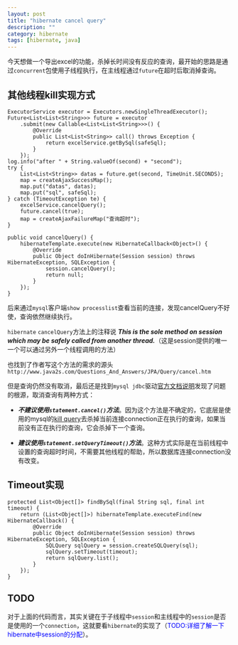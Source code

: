 ```yaml
---
layout: post
title: "hibernate cancel query"
description: ""
category: hibernate
tags: [hibernate, java]
---
```


今天想做一个导出excel的功能，杀掉长时间没有反应的查询，最开始的思路是通过`concurrent`包使用子线程执行，在主线程通过`future`在超时后取消掉查询。

## 其他线程kill实现方式

	ExecutorService executor = Executors.newSingleThreadExecutor();
	Future<List<List<String>>> future = executor
        .submit(new Callable<List<List<String>>>() {
            @Override
            public List<List<String>> call() throws Exception {
                return excelService.getBySql(safeSql);
            }   
        }); 
	log.info("after " + String.valueOf(second) + "second");
	try {
    	List<List<String>> datas = future.get(second, TimeUnit.SECONDS);
	    map = createAjaxSuccessMap();
    	map.put("datas", datas);
    	map.put("sql", safeSql);
	} catch (TimeoutException te) {
    	excelService.cancelQuery();
	    future.cancel(true);
	    map = createAjaxFailureMap("查询超时"); 
	}

	public void cancelQuery() {
    	hibernateTemplate.execute(new HibernateCallback<Object>() {
        	@Override
	        public Object doInHibernate(Session session) throws HibernateException, SQLException {
	            session.cancelQuery();
    	        return null;
        	}   
	    }); 
	}

后来通过`mysql`客户端`show processlist`查看当前的连接，发现cancelQuery不好使，查询依然继续执行。

`hibernate` `cancelQuery`方法上的注释说
***This is the sole method on session which may be safely called from another thread.***（这是session提供的唯一一个可以通过另外一个线程调用的方法）

也找到了作者写这个方法的需求的源头`http://www.java2s.com/Questions_And_Answers/JPA/Query/cancel.htm`

但是查询仍然没有取消，最后还是找到`mysql jdbc`驱动[官方文档说明](http://dev.mysql.com/doc/refman/5.5/en/connector-j-reference-implementation-notes.html)发现了问题的根源，取消查询有两种方式：

- ***不建议使用`statement.cancel()`方法***。因为这个方法是不确定的，它底层是使用的mysql的<a href="http://dev.mysql.com/doc/refman/5.5/en/kill.html">kill query</a>去杀掉当前连接connection正在执行的查询，如果当前没有正在执行的查询，它会杀掉下一个查询。

- ***建议使用`statement.setQueryTimeout()`方法***。这种方式实际是在当前线程中设置的查询超时时间，不需要其他线程的帮助，所以数据库连接connection没有改变。

## Timeout实现


	protected List<Object[]> findBySql(final String sql, final int timeout) {
	    return (List<Object[]>) hibernateTemplate.executeFind(new HibernateCallback() {
	        @Override
	        public Object doInHibernate(Session session) throws HibernateException, SQLException {
    	        SQLQuery sqlQuery = session.createSQLQuery(sql);
    	        sqlQuery.setTimeout(timeout);
            	return sqlQuery.list();
        	}   
    	}); 
	}
	
## TODO
对于上面的代码而言，其实关键在于子线程中`session`和主线程中的`session`是否是使用的一个`connection`，这就要看`hibernate`的实现了（<span style='color:blue'>TODO:详细了解一下hibernate中session的分配</span>）。
